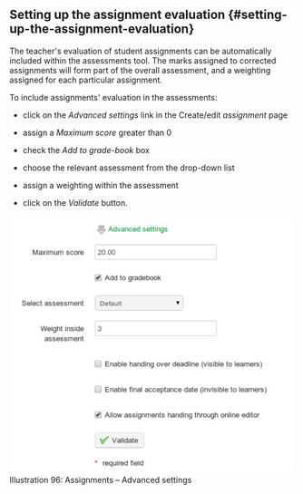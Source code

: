 ## Setting up the assignment evaluation {#setting-up-the-assignment-evaluation}

The teacher&#039;s evaluation of student assignments can be automatically included within the assessments tool. The marks assigned to corrected assignments will form part of the overall assessment, and a weighting assigned for each particular assignment.

To include assignments&#039; evaluation in the assessments:

*   click on the _Advanced settings_ link in the Create/edit _assignment_ page

*   assign a _Maximum score_ greater than 0

*   check the _Add to grade-book_ box

*   choose the relevant assessment from the drop-down list

*   assign a weighting within the assessment

*   click on the _Validate_ button.

![](../assets/graphics71.png)Illustration 96: Assignments – Advanced settings